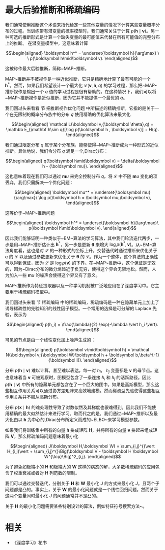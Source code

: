 

# 最大后验推断和稀疏编码




我们通常使用推断这个术语来指代给定一些其他变量的情况下计算某些变量概率分布的过程。当训练带有潜变量的概率模型时，我们通常关注于计算 $p(\boldsymbol h\mid\boldsymbol v)$。另一种可选的推断形式是计算一个缺失变量的最可能值来代替在所有可能值的完整分布上的推断。
在潜变量模型中，这意味着计算


$$\begin{aligned}
\boldsymbol h^* = \underset{\boldsymbol h}{\arg\max} \ \  p(\boldsymbol h\mid\boldsymbol v).
\end{aligned}$$


这被称作最大后验推断，简称~MAP~推断。




MAP~推断并不被视作是一种近似推断，它只是精确地计算了最有可能的一个 $\boldsymbol h^*$。然而，如果我们希望设计一个最大化 $\mathcal L(\boldsymbol v,\boldsymbol h,q)$ 的学习过程，那么把~MAP~推断视作是输出一个 $q$ 值的学习过程是很有帮助的。在这种情况下，我们可以将~MAP~推断视作是近似推断，因为它并不能提供一个最优的 $q$。




我们回过头来看看 节 把推断视作优化问题 中所描述的精确推断，它指的是关于一个在无限制的概率分布族中的分布 $q$ 使用精确的优化算法来最大化


$$\begin{aligned}
\mathcal L(\boldsymbol v,{\boldsymbol \theta},q)
 = \mathbb E_{\mathbf h\sim q}[\log p(\boldsymbol h , \boldsymbol v)] + H(q).
\end{aligned}$$


我们通过限定分布 $q$ 属于某个分布族，能够使得~MAP~推断成为一种形式的近似推断。具体地说，我们令分布 $q$ 满足一个\,Dirac分布：


$$\begin{aligned}
q(\boldsymbol h\mid\boldsymbol v) = \delta(\boldsymbol h - {\boldsymbol mu}).
\end{aligned}$$


这也意味着现在我们可以通过 $\boldsymbol mu$ 来完全控制分布 $q$。将 $\mathcal L$ 中不随 $\boldsymbol mu$ 变化的项丢弃，我们只需解决一个优化问题：


$$\begin{aligned}
\boldsymbol mu^*  =  \underset{\boldsymbol mu}{\arg\max}\ \log p(\boldsymbol h = \boldsymbol mu,\boldsymbol v),
\end{aligned}$$


这等价于~MAP~推断问题


$$\begin{aligned}
\boldsymbol h^* = \underset{\boldsymbol h}{\arg\max}\  p(\boldsymbol h\mid\boldsymbol v).
\end{aligned}$$





因此我们能够证明一种类似于~EM~算法的学习算法，其中我们轮流迭代两步，一步是用~MAP~推断估计出 $\boldsymbol h^*$，另一步是更新 $\boldsymbol \theta$ 来增大 $\log p(\boldsymbol h^*,\boldsymbol v)$。从~EM~算法角度看，这也是对 $\mathcal L$ 的一种形式的坐标上升，交替迭代时通过推断来优化关于 $q$ 的 $\mathcal L$ 以及通过参数更新来优化关于 $\boldsymbol \theta$ 的 $\mathcal L$。作为一个整体，这个算法的正确性可以得到保证，因为 $\mathcal L$ 是 $\log p(\boldsymbol v)$ 的下界。在~MAP~推断中，这个保证是无效的，因为~Dirac分布的微分熵趋近于负无穷，使得这个界会无限地松。然而，人为加入一些 $\boldsymbol mu$ 的噪声会使得这个界又有了意义。



MAP~推断作为特征提取器以及一种学习机制被广泛地应用在了深度学习中。它主要用于稀疏编码模型中。



我们回过头来看 节 稀疏编码 中的稀疏编码，稀疏编码是一种在隐藏单元上加上了诱导稀疏性的先验知识的线性因子模型。一个常用的选择是可分解的 Laplace 先验，表示为


$$\begin{aligned}
	p(h_i) = \frac{\lambda}{2}  \exp(-\lambda \vert h_i \vert).
\end{aligned}$$

可见的节点是由一个线性变化加上噪声生成的：


$$\begin{aligned}
p(\boldsymbol v\mid\boldsymbol h) = \mathcal N(\boldsymbol v;{\boldsymbol W}\boldsymbol h + \boldsymbol b,\beta^{-1}{\boldsymbol I}).
\end{aligned}$$



分布 $p(\boldsymbol h\mid\boldsymbol v)$ 难以计算，甚至难以表达。每一对 $h_i$， $h_j$ 变量都是 $\boldsymbol v$ 的母节点。这也意味着当 $\boldsymbol v$ 可被观察时，图模型包含了一条连接 $h_i$ 和 $h_j$ 的活跃路径。因此 $p(\boldsymbol h \mid\boldsymbol v)$ 中所有的隐藏单元都包含在了一个巨大的团中。如果是高斯模型，那么这些相互作用关系可以通过协方差矩阵来高效地建模。然而稀疏型先验使得这些相互作用关系并不服从高斯分布。



分布 $p(\boldsymbol x\mid\boldsymbol h)$ 的难处理性导致了对数似然及其梯度也很难得到。因此我们不能使用精确的最大似然估计来进行学习。取而代之的是，我们通过~MAP~推断以及最大化由以 $\boldsymbol h$ 为中心的\,Dirac分布所定义而成的~ELBO~来学习模型参数。



如果我们将训练集中所有的向量 $\boldsymbol h$ 拼成矩阵 $\boldsymbol H$，并将所有的向量 $\boldsymbol v$ 拼起来组成矩阵 $\boldsymbol V$，那么稀疏编码问题意味着最小化


$$\begin{aligned}
	J(\boldsymbol H,\boldsymbol W) = \sum_{i,j}^{}\vert H_{i,j}\vert + \sum_{i,j}^{}\Big(\boldsymbol V - \boldsymbol H \boldsymbol W^{\top}\Big)^2_{i,j}.
\end{aligned}$$


为了避免如极端小的 $\boldsymbol H$ 和极端大的 $\boldsymbol W$ 这样的病态的解，大多数稀疏编码的应用包含了权重衰减或者对 $\boldsymbol H$ 列范数的限制。



我们可以通过交替迭代，分别关于 $\boldsymbol H$ 和 $\boldsymbol W$ 最小化 $J$ 的方式来最小化 $J$。且两个子问题都是凸的。事实上，关于 $\boldsymbol W$ 的最小化问题就是一个线性回归问题。然而关于这两个变量同时最小化 $J$ 的问题通常并不是凸的。



关于 $\boldsymbol H$ 的最小化问题需要某些特别设计的算法，例如特征符号搜索方法~。





# 相关

- 《深度学习》花书
